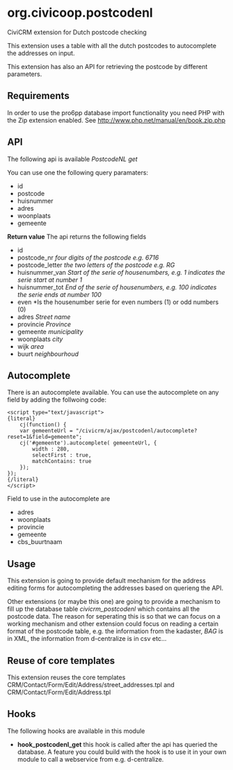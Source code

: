 org.civicoop.postcodenl
=======================

CiviCRM extension for Dutch postcode checking

This extension uses a table with all the dutch postcodes to autocomplete the addresses on input.

This extension has also an API for retrieving the postcode by different parameters.

Requirements
------------

In order to use the pro6pp database import functionality you need PHP with the Zip extension enabled. See http://www.php.net/manual/en/book.zip.php

API
---

The following api is available *PostcodeNL* *get*

You can use one the following query paramaters:
* id
* postcode
* huisnummer
* adres
* woonplaats
* gemeente

**Return value**
The api returns the following fields
* id
* postcode_nr *four digits of the postcode e.g. 6716*
* postcode_letter *the two letters of the postcode e.g. RG*
* huisnummer_van *Start of the serie of housenumbers, e.g. 1 indicates the serie start at number 1*
* huisnummer_tot *End of the serie of housenumbers, e.g. 100 indicates the serie ends at number 100*
* even *Is the housenumber serie for even numbers (1) or odd numbers (0)
* adres *Street name*
* provincie *Province*
* gemeente *municipality*
* woonplaats *city*
* wijk *area*
* buurt *neighbourhoud*

Autocomplete
------------

There is an autocomplete available. You can use the autocomplete on any field by adding the follwoing code:

    <script type="text/javascript">
    {literal}
        cj(function() {
        var gemeenteUrl = "/civicrm/ajax/postcodenl/autocomplete?reset=1&field=gemeente";
        cj('#gemeente').autocomplete( gemeenteUrl, { 
            width : 280, 
            selectFirst : true, 
            matchContains: true
        });
    });
    {/literal}
    </script>

Field to use in the autocomplete are

* adres
* woonplaats
* provincie
* gemeente
* cbs_buurtnaam

Usage
-----

This extension is going to provide default mechanism for the address editing forms for autocompleting the addresses based on querieng the API.

Other extensions (or maybe this one) are going to provide a mechanism to fill up the database table *civicrm_postcodenl* which contains all the postcode data. The reason for seperating this is so that we can focus on a working mechanism and other extension could focus on reading a certain format of the postcode table, e.g. the information from the kadaster, *BAG* is in XML, the information from d-centralize is in csv etc...

Reuse of core templates
-----------------------

This extension reuses the core templates CRM/Contact/Form/Edit/Address/street_addresses.tpl  and CRM/Contact/Form/Edit/Address.tpl

Hooks
-----

The following hooks are available in this module
* **hook_postcodenl_get** this hook is called after the api has queried the database. A feature you could build with the hook is to use it in your own module to call a webservice from e.g. d-centralize.
